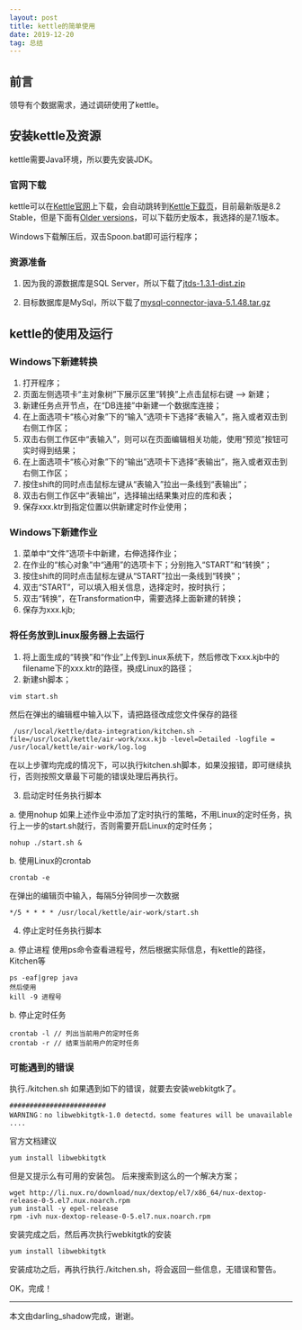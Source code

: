 ```yaml
---
layout: post
title: kettle的简单使用
date: 2019-12-20
tag: 总结
---
```

## 前言

领导有个数据需求，通过调研使用了kettle。


## 安装kettle及资源

kettle需要Java环境，所以要先安装JDK。


### 官网下载
kettle可以在[Kettle官网](http://kettle.pentaho.org/)上下载，会自动跳转到[Kettle下载页](https://community.hitachivantara.com/s/article/data-integration-kettle)，目前最新版是8.2 Stable，但是下面有[Older versions](https://sourceforge.net/projects/pentaho/files/Data%20Integration/)，可以下载历史版本，我选择的是7.1版本。

Windows下载解压后，双击Spoon.bat即可运行程序；

### 资源准备

1. 因为我的源数据库是SQL Server，所以下载了[jtds-1.3.1-dist.zip](https://jaist.dl.sourceforge.net/project/jtds/jtds/1.3.1/jtds-1.3.1-dist.zip)

2. 目标数据库是MySql，所以下载了[mysql-connector-java-5.1.48.tar.gz](https://cdn.mysql.com//Downloads/Connector-J/mysql-connector-java-5.1.48.tar.gz)

## kettle的使用及运行
### Windows下新建转换
1. 打开程序；
2. 页面左侧选项卡“主对象树”下展示区里“转换”上点击鼠标右键 --> 新建；
3. 新建任务点开节点，在“DB连接”中新建一个数据库连接；
4. 在上面选项卡“核心对象”下的“输入”选项卡下选择“表输入”，拖入或者双击到右侧工作区；
5. 双击右侧工作区中“表输入”，则可以在页面编辑相关功能，使用“预览”按钮可实时得到结果；
6. 在上面选项卡“核心对象”下的“输出”选项卡下选择“表输出”，拖入或者双击到右侧工作区；
7. 按住shift的同时点击鼠标左键从“表输入”拉出一条线到“表输出”；
8. 双击右侧工作区中“表输出”，选择输出结果集对应的库和表；
9. 保存xxx.ktr到指定位置以供新建定时作业使用；

### Windows下新建作业
1. 菜单中“文件”选项卡中新建，右伸选择作业；
2. 在作业的“核心对象”中“通用”的选项卡下；分别拖入“START”和“转换”；
3. 按住shift的同时点击鼠标左键从“START”拉出一条线到“转换”；
4. 双击“START”，可以填入相关信息，选择定时，按时执行；
5. 双击“转换”，在Transformation中，需要选择上面新建的转换；
6. 保存为xxx.kjb;


### 将任务放到Linux服务器上去运行
1. 将上面生成的“转换”和“作业”上传到Linux系统下，然后修改下xxx.kjb中的filename下的xxx.ktr的路径，换成Linux的路径；
2. 新建sh脚本；

```
vim start.sh
```
然后在弹出的编辑框中输入以下，请把路径改成您文件保存的路径
```
 /usr/local/kettle/data-integration/kitchen.sh -file=/usr/local/kettle/air-work/xxx.kjb -level=Detailed -logfile = /usr/local/kettle/air-work/log.log
```
在以上步骤均完成的情况下，可以执行kitchen.sh脚本，如果没报错，即可继续执行，否则按照文章最下可能的错误处理后再执行。

3. 启动定时任务执行脚本

a. 使用nohup
如果上述作业中添加了定时执行的策略，不用Linux的定时任务，执行上一步的start.sh就行，否则需要开启Linux的定时任务；
```
nohup ./start.sh &
```
b. 使用Linux的crontab

```
crontab -e
```
在弹出的编辑页中输入，每隔5分钟同步一次数据
```
*/5 * * * * /usr/local/kettle/air-work/start.sh
```

4. 停止定时任务执行脚本

a. 停止进程
使用ps命令查看进程号，然后根据实际信息，有kettle的路径，Kitchen等
```
ps -eaf|grep java
然后使用
kill -9 进程号
```

b. 停止定时任务
```
crontab -l // 列出当前用户的定时任务
crontab -r // 结束当前用户的定时任务
```

### 可能遇到的错误

执行./kitchen.sh 如果遇到如下的错误，就要去安装webkitgtk了。
```
########################
WARNING：no libwebkitgtk-1.0 detectd，some features will be unavailable
....
```
官方文档建议
```
yum install libwebkitgtk
```
但是又提示么有可用的安装包。
后来搜索到这么的一个解决方案；

```
wget http://li.nux.ro/download/nux/dextop/el7/x86_64/nux-dextop-release-0-5.el7.nux.noarch.rpm
yum install -y epel-release
rpm -ivh nux-dextop-release-0-5.el7.nux.noarch.rpm
```
安装完成之后，然后再次执行webkitgtk的安装
```
yum install libwebkitgtk
```
安装成功之后，再执行执行./kitchen.sh，将会返回一些信息，无错误和警告。

OK，完成！

-------------------------------
本文由darling_shadow完成，谢谢。
 
 
